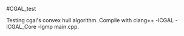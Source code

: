 #CGAL_test

Testing cgal's convex hull algorithm.
Compile with clang++ -lCGAL -lCGAL_Core -lgmp main.cpp.
